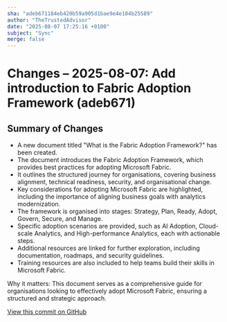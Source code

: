 ```yaml
---
sha: "adeb671184eb420b59a905d1bae9e4e104b25589"
author: "TheTrustedAdvisor"
date: "2025-08-07 17:25:16 +0100"
subject: "Sync"
merge: false
---
```


# Changes – 2025-08-07: Add introduction to Fabric Adoption Framework (adeb671)

## Summary of Changes

- A new document titled "What is the Fabric Adoption Framework?" has been created.
- The document introduces the Fabric Adoption Framework, which provides best practices for adopting Microsoft Fabric.
- It outlines the structured journey for organisations, covering business alignment, technical readiness, security, and organisational change.
- Key considerations for adopting Microsoft Fabric are highlighted, including the importance of aligning business goals with analytics modernization.
- The framework is organised into stages: Strategy, Plan, Ready, Adopt, Govern, Secure, and Manage.
- Specific adoption scenarios are provided, such as AI Adoption, Cloud-scale Analytics, and High-performance Analytics, each with actionable steps.
- Additional resources are linked for further exploration, including documentation, roadmaps, and security guidelines.
- Training resources are also included to help teams build their skills in Microsoft Fabric.

Why it matters: This document serves as a comprehensive guide for organisations looking to effectively adopt Microsoft Fabric, ensuring a structured and strategic approach.

[View this commit on GitHub](https://github.com/TheTrustedAdvisor/FabricAdoptionFramework/commit/adeb671184eb420b59a905d1bae9e4e104b25589)
